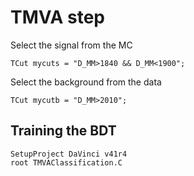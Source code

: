 # TMVA step

Select the signal from the MC

`TCut mycuts = "D_MM>1840 && D_MM<1900";`

Select the background from the data

`TCut mycutb = "D_MM>2010";`

## Training the BDT

```
SetupProject DaVinci v41r4
root TMVAClassification.C
```
